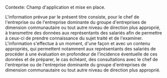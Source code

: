 Contexte: Champ d'application et mise en place.

L'information prévue par le présent titre consiste, pour le chef de l'entreprise ou de l'entreprise dominante du groupe d'entreprises de dimension communautaire ou tout autre niveau de direction plus approprié, à transmettre des données aux représentants des salariés afin de permettre à ceux-ci de prendre connaissance du sujet traité et de l'examiner. L'information s'effectue à un moment, d'une façon et avec un contenu appropriés, qui permettent notamment aux représentants des salariés de procéder à une évaluation en profondeur de l'incidence éventuelle de ces données et de préparer, le cas échéant, des consultations avec le chef de l'entreprise ou de l'entreprise dominante du groupe d'entreprises de dimension communautaire ou tout autre niveau de direction plus approprié.